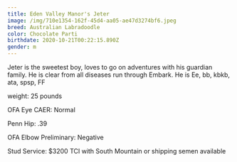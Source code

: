 ```yaml
---
title: Eden Valley Manor's Jeter
image: /img/710e1354-162f-45d4-aa05-ae47d3274bf6.jpeg
breed: Australian Labradoodle
color: Chocolate Parti
birthdate: 2020-10-21T00:22:15.890Z
gender: m
---
```

Jeter is the sweetest boy, loves to go on adventures with his guardian family. He is clear from all diseases run through Embark. He is Ee, bb, kbkb, ata, spsp, FF

weight: 25 pounds

OFA Eye CAER: Normal

Penn Hip: .39

OFA Elbow Preliminary: Negative

Stud Service: $3200 TCI with South Mountain or shipping semen available